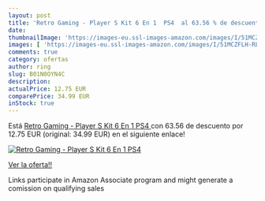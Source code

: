 ```yaml
---
layout: post
title: 'Retro Gaming - Player S Kit 6 En 1  PS4  al 63.56 % de descuento'
date: 
thumbnailImage: 'https://images-eu.ssl-images-amazon.com/images/I/51MCZFLH-RL._SL200_.jpg'
images: [ 'https://images-eu.ssl-images-amazon.com/images/I/51MCZFLH-RL._SL200_.jpg' ]
comments: true
category: ofertas
author: ring
slug: B01N0OYN4C
description:
actualPrice: 12.75 EUR
comparePrice: 34.99 EUR
inStock: true
---
```


Está [Retro Gaming - Player S Kit 6 En 1  PS4 ](https://www.amazon.es/dp/B01N0OYN4C/?tag=tolees-21) con 63.56 de descuento por 12.75 EUR (original: 34.99 EUR) en el siguiente enlace!

[![Retro Gaming - Player S Kit 6 En 1  PS4 ](https://images-eu.ssl-images-amazon.com/images/I/51MCZFLH-RL._SL200_.jpg)](https://www.amazon.es/dp/B01N0OYN4C/?tag=tolees-21)

[Ver la oferta!!](https://www.amazon.es/dp/B01N0OYN4C/?tag=tolees-21)

Links participate in Amazon Associate program and might generate a comission on qualifying sales


